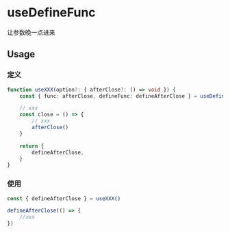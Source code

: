 # useDefineFunc

让参数晚一点进来

## Usage

### 定义
```ts
function useXXX(option?: { afterClose?: () => void }) {
	const { func: afterClose, defineFunc: defineAfterClose } = useDefineFunc(option?.afterClose)

	// xxx
	const close = () => {
		// xxx
		afterClose()
	}

	return {
		defineAfterClose,
	}
}

```

### 使用
```ts
const { defineAfterClose } = useXXX()

defineAfterClose(() => {
	//xxx
})


```
